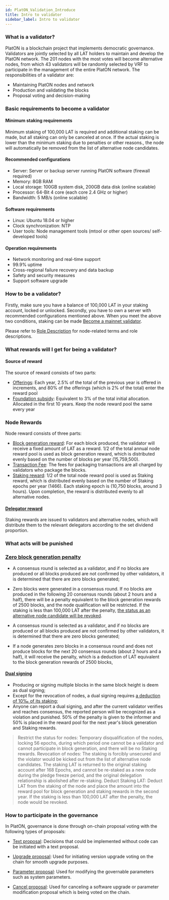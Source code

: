 ```yaml
---
id: PlatON_Validation_Introduce
title: Intro to validator
sidebar_label: Intro to validator
---
```


### What is a validator?

PlatON is a blockchain project that implements democratic governance. Validators are jointly selected by all LAT holders to maintain and develop the PlatON network. The 201 nodes with the most votes will become alternative nodes, from which 43 validators will be randomly selected by VRF to participate in the management of the entire PlatON network. The responsibilities of a validator are:

- Maintaining PlatON nodes and network
- Production and validating the blocks
- Proposal voting and decision-making

### Basic requirements to become a validator

#### Minimum staking requirements

Minimum staking of 100,000 LAT is required and additional staking can be made, but all staking can only be canceled at once. If the actual staking is lower than the minimum staking due to penalties or other reasons., the node will automatically be removed from the list of alternative node candidates.

#### Recommended configurations

- Server: Server or backup server running PlatON software (firewall required)
- Memory: 8GB RAM 
- Local storage: 100GB system disk, 200GB data disk (online scalable)
- Processor: 64-Bit 4 core (each core 2.4 GHz or higher)
- Bandwidth: 5 MB/s (online scalable)

#### Software requirements

- Linux: Ubuntu 18.04 or higher
- Clock synchronization: NTP
- User tools: Node management tools (mtool or other open sources/ self-developed tools)

#### Operation requirements

- Network monitoring and real-time support
- 99.9% uptime
- Cross-regional failure recovery and data backup
- Safety and security measures
- Support software upgrade

### How to be a validator?

Firstly, make sure you have a balance of 100,000 LAT in your staking account, locked or unlocked. Secondly, you have to own a server with recommended configurations mentioned above. When you meet the above two conditions, staking can be made [Become a mainnet validator](/docs/en/Become_PlatON_Main_Verification/).

Please refer to [Role Description](/docs/en/Economic_Model#role-description) for node-related terms and role descriptions.

### What rewards will I get for being a validator?

#### Source of reward

The source of reward consists of two parts:

- [Offerings](/docs/en/Economic_Model#incentives): Each year, 2.5% of the total of the previous year is offered in increments, and 80% of the offerings (which is 2% of the total) enter the reward pool
- [Foundation subsidy](/docs/en/Economic_Model#incentives): Equivalent to 3% of the total initial allocation. Allocated in the first 10 years. Keep the node reward pool the same every year

### Node Rewards

Node reward consists of three parts:

- [Block generation reward](/docs/en/Economic_Model#incentives): For each block produced, the validator will receive a fixed amount of LAT as a reward. 1/2 of the total annual node reward pool is used as block generation reward, which is distributed evenly based on the number of blocks per year (15,759,500).
- [Transaction Fee](/docs/en/Economic_Model#incentives): The fees for packaging transactions are all charged by validators who package the blocks.
- [Staking reward](/docs/en/Economic_Model#incentives): 1/2 of the total node reward pool is used as Staking reward, which is distributed evenly based on the number of Staking epochs per year (1466). Each staking epoch is (10,750 blocks, around 3 hours). Upon completion, the reward is distributed evenly to all alternative nodes.

#### [Delegator reward](/docs/en/Economic_Model#delegated-award)

  Staking rewards are issued to validators and alternative nodes, which will distribute them to the relevant delegators according to the set dividend proportion.

### What acts will be punished

### [Zero block generation penalty](/docs/en/Economic_Model#zero-block-the-system-automatically-judges-and-punishes)

- A consensus round is selected as a validator, and if no blocks are produced or all blocks produced are not confirmed by other validators, it is determined that there are zero blocks generated;
- Zero blocks were generated in a consensus round. If no blocks are produced in the following 20 consensus rounds (about 2 hours and a half), there will be a penalty equivalent to the block generation rewards of 2500 blocks, and the node qualification will be restricted. If the staking is less than 100,000 LAT after the penalty, [the status as an alternative node candidate will be revoked](/docs/en/Economic_Model#platons-way-of-punishment).

- A consensus round is selected as a validator, and if no blocks are produced or all blocks produced are not confirmed by other validators, it is determined that there are zero blocks generated;
- If a node generates zero blocks in a consensus round and does not produce blocks for the next 20 consensus rounds (about 2 hours and a half), it will receive the penalty, which is a deduction of LAT equivalent to the block generation rewards of 2500 blocks,

#### [Dual signing](/docs/en/Economic_Model#duplicateprepareduplicatevote-manual-reporting-and-systematic-penalties)

- Producing or signing multiple blocks in the same block height is deem as dual signing;
- Except for the revocation of nodes, a dual signing requires [a deduction of 10‰ of its staking](/docs/en/Economic_Model#platons-way-of-punishment);
- Anyone can report a dual signing, and after the current validator verifies and reaches consensus, the reported person will be recognized as a violation and punished. 50% of the penalty is given to the informer and 50% is placed in the reward pool for the next year's block generation and Staking rewards.

> Restrict the status for nodes: Temporary disqualification of the nodes, locking 56 epochs, during which period one cannot be a validator and cannot participate in block generation, and there will be no Staking rewards.
> Revocation of nodes: The staking is forcibly unsecured and the violator would be kicked out from the list of alternative node candidates. The staking LAT is returned to the original staking account after 168 Epochs, and cannot be re-staked as a new node during the pledge freeze period, and the original delegation relationship is abolished after re-staking.
> Deduct Staking LAT: Deduct LAT from the staking of the node and place the amount into the reward pool for block generation and staking rewards in the second year. If the staking is less than 100,000 LAT after the penalty, the node would be revoked.

### How to participate in the governance

In PlatON, governance is done through on-chain proposal voting with the following types of proposals:

- [Text proposal](/docs/en/PlatON_Governance_Solution#proposal-classification): Decisions that could be implemented without code can be initiated with a text proposal.

- [Upgrade proposal](/docs/en/PlatON_Governance_Solution#span-idupgradeupgrade-mechanismspan): Used for initiating version upgrade voting on the chain for smooth upgrade purposes.

- [Parameter proposal](/docs/en/PlatON_Governance_Solution#governance-parameters): Used for modifying the governable parameters such as system parameters.

- [Cancel proposal](/docs/en/PlatON_Governance_Solution#quick-upgrade): Used for canceling a software upgrade or parameter modification proposal which is being voted on the chain.
